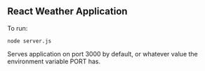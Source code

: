 ## React Weather Application

To run:

```
node server.js
```

Serves application on port 3000 by default, or whatever value the environment variable PORT has.

